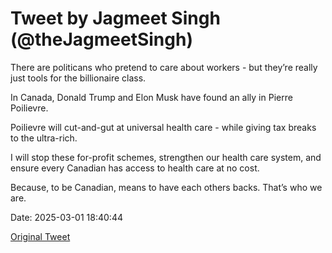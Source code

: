# Tweet by Jagmeet Singh (@theJagmeetSingh)

There are politicans who pretend to care about workers - but they’re really just tools for the billionaire class.

In Canada, Donald Trump and Elon Musk have found an ally in Pierre Poilievre.

Poilievre will cut-and-gut at universal health care - while giving tax breaks to the ultra-rich.

I will stop these for-profit schemes, strengthen our health care system, and ensure every Canadian has access to health care at no cost.

Because, to be Canadian, means to have each others backs. That’s who we are.

Date: 2025-03-01 18:40:44

[Original Tweet](https://x.com/theJagmeetSingh/status/1895907070190244151)

